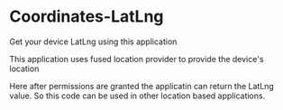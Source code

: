 # Coordinates-LatLng
Get your device LatLng using this application

This application uses fused location provider to provide the device's location

Here after permissions are granted the applicatin can return the LatLng value.
So this code can be used in other location based applications.
